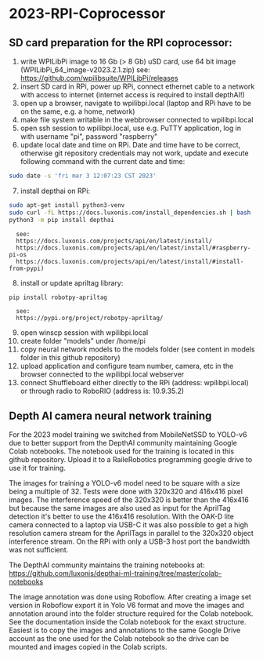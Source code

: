 # 2023-RPI-Coprocessor

## SD card preparation for the RPI coprocessor:

1) write WPILibPi image to 16 Gb (> 8 Gb) uSD card, use 64 bit image (WPILibPi_64_image-v2023.2.1.zip)
      see: https://github.com/wpilibsuite/WPILibPi/releases
2) insert SD card in RPi, power up RPi, connect ethernet cable to a network with access to internet (internet access is required to install depthAI!)
3) open up a browser, navigate to wpilibpi.local (laptop and RPi have to be on the same, e.g. a home, network)
4) make file system writable in the webbrowser connected to wpilibpi.local
5) open ssh session to wpilibpi.local, use e.g. PuTTY application, log in with username "pi", password "raspberry"
6) update local date and time on RPi. Date and time have to be correct, otherwise git repository credentials may not work, update and execute following command with the current date and time:
```sh
sudo date -s 'fri mar 3 12:07:23 CST 2023'
```
7) install depthai on RPi:
```sh
sudo apt-get install python3-venv
sudo curl -fL https://docs.luxonis.com/install_dependencies.sh | bash
python3 -m pip install depthai
```
      see:
      https://docs.luxonis.com/projects/api/en/latest/install/
      https://docs.luxonis.com/projects/api/en/latest/install/#raspberry-pi-os
      https://docs.luxonis.com/projects/api/en/latest/install/#install-from-pypi)
8) install or update apriltag library:
```sh
pip install robotpy-apriltag
```
      see:
      https://pypi.org/project/robotpy-apriltag/
9) open winscp session with wpilibpi.local
10) create folder "models" under /home/pi
11) copy neural network models to the models folder (see content in models folder in this github repository)
14) upload application and configure team number, camera, etc in the browser connected to the wpilibpi.local webserver
15) connect Shuffleboard either directly to the RPi (address: wpilibpi.local) or through radio to RoboRIO (address is: 10.9.35.2)

## Depth AI camera neural network training
For the 2023 model training we switched from MobileNetSSD to YOLO-v6 due to better support from the DepthAI community maintaining Google Colab notebooks. The notebook used for the training is located in this github repository. Upload it to a RaileRobotics programming google drive to use it for training.

The images for training a YOLO-v6 model need to be square with a size being a multiple of 32. Tests were done with 320x320 and 416x416 pixel images. The interference speed of the 320x320 is better than the 416x416 but because the same images are also used as input for the AprilTag detection it's better to use the 416x416 resolution. With the OAK-D lite camera connected to a laptop via USB-C it was also possible to get a high resolution camera stream for the AprilTags in parallel to the 320x320 object interference stream. On the RPi with only a USB-3 host port the bandwidth was not sufficient.

The DepthAI community maintains the training notebooks at:
https://github.com/luxonis/depthai-ml-training/tree/master/colab-notebooks

The image annotation was done using Roboflow. After creating a image set version in Roboflow export it in Yolo V6 format and move the images and annotation around into the folder structure required for the Colab notebook. See the documentation inside the Colab notebook for the exaxt structure. Easiest is to copy the images and annotations to the same Google Drive account as the one used for the Colab notebook so the drive can be mounted and images copied in the Colab scripts.
